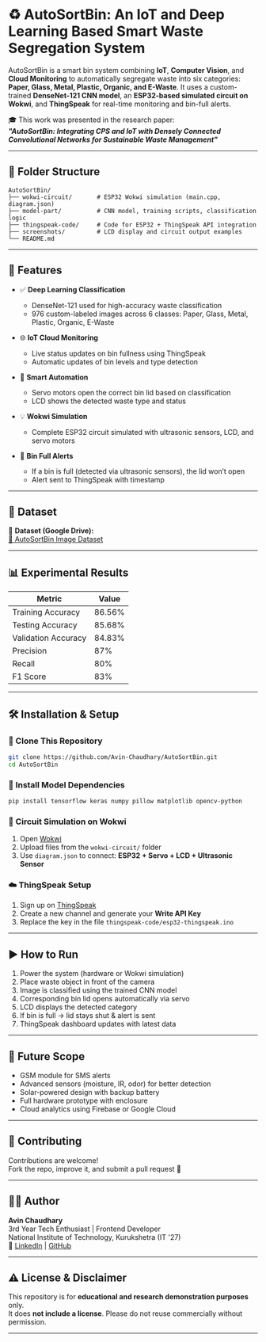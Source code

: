 # ♻️ AutoSortBin: An IoT and Deep Learning Based Smart Waste Segregation System

AutoSortBin is a smart bin system combining **IoT**, **Computer Vision**, and **Cloud Monitoring** to automatically segregate waste into six categories: **Paper, Glass, Metal, Plastic, Organic, and E-Waste**. It uses a custom-trained **DenseNet-121 CNN model**, an **ESP32-based simulated circuit on Wokwi**, and **ThingSpeak** for real-time monitoring and bin-full alerts.

🎓 This work was presented in the research paper:  
**_"AutoSortBin: Integrating CPS and IoT with Densely Connected Convolutional Networks for Sustainable Waste Management"_**

---

## 📁 Folder Structure

```
AutoSortBin/
├── wokwi-circuit/       # ESP32 Wokwi simulation (main.cpp, diagram.json)
├── model-part/          # CNN model, training scripts, classification logic
├── thingspeak-code/     # Code for ESP32 + ThingSpeak API integration
├── screenshots/         # LCD display and circuit output examples
└── README.md
```

---

## 🚀 Features

- ✅ **Deep Learning Classification**  
  - DenseNet-121 used for high-accuracy waste classification  
  - 976 custom-labeled images across 6 classes: Paper, Glass, Metal, Plastic, Organic, E-Waste  

- 🌐 **IoT Cloud Monitoring**  
  - Live status updates on bin fullness using ThingSpeak  
  - Automatic updates of bin levels and type detection  

- 🤖 **Smart Automation**  
  - Servo motors open the correct bin lid based on classification  
  - LCD shows the detected waste type and status  

- 💡 **Wokwi Simulation**  
  - Complete ESP32 circuit simulated with ultrasonic sensors, LCD, and servo motors  

- 🔔 **Bin Full Alerts**  
  - If a bin is full (detected via ultrasonic sensors), the lid won’t open  
  - Alert sent to ThingSpeak with timestamp  

---

## 📸 Dataset

📁 **Dataset (Google Drive):**  
[🔗 AutoSortBin Image Dataset](https://drive.google.com/drive/folders/1Bq1_ukUqxVlyDr2GdsxmJd0NrJQ-x3Mm?usp=sharing)

---

## 📊 Experimental Results

| Metric              | Value   |
|---------------------|---------|
| Training Accuracy   | 86.56%  |
| Testing Accuracy    | 85.68%  |
| Validation Accuracy | 84.83%  |
| Precision           | 87%     |
| Recall              | 80%     |
| F1 Score            | 83%     |

---

## 🛠️ Installation & Setup

### 🔧 Clone This Repository

```bash
git clone https://github.com/Avin-Chaudhary/AutoSortBin.git
cd AutoSortBin
```

### 📍 Install Model Dependencies

```bash
pip install tensorflow keras numpy pillow matplotlib opencv-python
```

### 🔌 Circuit Simulation on Wokwi

1. Open [Wokwi](https://wokwi.com/)
2. Upload files from the `wokwi-circuit/` folder
3. Use `diagram.json` to connect: **ESP32 + Servo + LCD + Ultrasonic Sensor**

### ☁️ ThingSpeak Setup

1. Sign up on [ThingSpeak](https://thingspeak.com)
2. Create a new channel and generate your **Write API Key**
3. Replace the key in the file `thingspeak-code/esp32-thingspeak.ino`

---

## ▶️ How to Run

1. Power the system (hardware or Wokwi simulation)  
2. Place waste object in front of the camera  
3. Image is classified using the trained CNN model  
4. Corresponding bin lid opens automatically via servo  
5. LCD displays the detected category  
6. If bin is full → lid stays shut & alert is sent  
7. ThingSpeak dashboard updates with latest data  

---

## 🌱 Future Scope

- GSM module for SMS alerts  
- Advanced sensors (moisture, IR, odor) for better detection  
- Solar-powered design with backup battery  
- Full hardware prototype with enclosure  
- Cloud analytics using Firebase or Google Cloud  

---

## 🙌 Contributing

Contributions are welcome!  
Fork the repo, improve it, and submit a pull request 🚀

---

## 👨‍💻 Author

**Avin Chaudhary**  
3rd Year Tech Enthusiast | Frontend Developer  
National Institute of Technology, Kurukshetra (IT '27)  
🔗 [LinkedIn](https://www.linkedin.com/in/avin-chaudhary-728a992aa) | [GitHub](https://github.com/Avin-Chaudhary)

---

## ⚠️ License & Disclaimer

This repository is for **educational and research demonstration purposes** only.  
It does **not include a license**. Please do not reuse commercially without permission.

---
